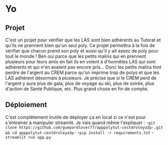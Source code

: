 # Yo
## Projet
C'est un projet pour vérifier que les LAS sont bien adhérents au Tutorat et qu'ils ne prennent bien qu'un seul poly.
Ce projet permettra à la fois de vérifier que chacun prend son poly et aussi qu'il y ait assez de poly pour tout le monde ! Ben oui parce que les petits malins qui en prennent plusieurs pour leurs amis en fait ils en volent à d'honnêtes LAS qui sont adhérents et qui n'en avaient pas encore pris...
Donc les petits malins font perdre de l'argent au CREM parce qu'on imprime trop de polys et que les LAS adhèrent désormais à plusieurs.
Je précise que si le CREM perd de l'argent y aura plus de gala, plus de voyage au ski, plus de soirée, plus d'action de Santé Publique, etc. Plus grand chose en fin de compte.

## Déploiement
C'est complètement inutile de déployer ça en local si ce n'est pour s'entrainer à manipuler streamlit.
Je vais quand même l'expliquer :
-```git clone https://github.com/guepardlover77/apppolytut-cestdroleya3p-.git && cd apppolytut-cestdroleya3p-```
-```pip install -r requirements.txt```
-```streamlit run app.py```
